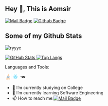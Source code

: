 ## Hey 👋, This is Aomsir

[![Mail Badge](https://img.shields.io/badge/-info@say521.cn-c14438?style=flat&logo=Gmail&logoColor=white&link=mailto:11812109@mail.sustech.edu.cn)](mailto:info@say521.cn) [![Github Badge](https://img.shields.io/badge/-aomsir-grey?style=flat&logo=github&logoColor=white&link=https://github.com/aomsir/)](https://www.github.com/aomsir/)

## Some of my Github Stats

<p align=left> <img src=https://komarev.com/ghpvc/?username=ryyyc alt=ryyyc /> </p>

<a href="https://github.com/aomsir">
  <img align="center" alt="GitHub Stats" src="https://github-readme-stats.vercel.app/api?username=aomsir&show_icons=true&include_all_commits=true" />
</a>
<a href="https://github.com/aomsir">
  <img align="center" alt="Top Langs" src="https://github-readme-stats.vercel.app/api/top-langs/?username=aomsir&layout=compact" />
</a>

Languages and Tools:

<code><img height="20" src="https://raw.githubusercontent.com/github/explore/80688e429a7d4ef2fca1e82350fe8e3517d3494d/topics/java/java.png" alt="Java"></code>
<code><img height="20" src="https://raw.githubusercontent.com/github/explore/80688e429a7d4ef2fca1e82350fe8e3517d3494d/topics/react/react.png" alt="React"></code>
<code><img height="20" src="https://raw.githubusercontent.com/github/explore/80688e429a7d4ef2fca1e82350fe8e3517d3494d/topics/go/go.png" alt="Go"></code>






- 🔭 I’m currently studying on College
- 🌱 I’m currently learning Software Engineering
- 📫 How to reach me:[![Mail Badge](https://img.shields.io/badge/-info@say521.cn-c14438?style=flat&logo=Gmail&logoColor=white&link=mailto:info@say521.cn)](mailto:info@say521.cn)
